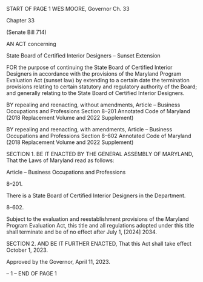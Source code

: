 START OF PAGE 1
WES MOORE, Governor Ch. 33

Chapter 33

(Senate Bill 714)

AN ACT concerning

State Board of Certified Interior Designers – Sunset Extension

FOR the purpose of continuing the State Board of Certified Interior Designers in
accordance with the provisions of the Maryland Program Evaluation Act (sunset law)
by extending to a certain date the termination provisions relating to certain
statutory and regulatory authority of the Board; and generally relating to the State
Board of Certified Interior Designers.

BY repealing and reenacting, without amendments,
Article – Business Occupations and Professions
Section 8–201
Annotated Code of Maryland
(2018 Replacement Volume and 2022 Supplement)

BY repealing and reenacting, with amendments,
Article – Business Occupations and Professions
Section 8–602
Annotated Code of Maryland
(2018 Replacement Volume and 2022 Supplement)

SECTION 1. BE IT ENACTED BY THE GENERAL ASSEMBLY OF MARYLAND,
That the Laws of Maryland read as follows:

Article – Business Occupations and Professions

8–201.

There is a State Board of Certified Interior Designers in the Department.

8–602.

Subject to the evaluation and reestablishment provisions of the Maryland Program
Evaluation Act, this title and all regulations adopted under this title shall terminate and
be of no effect after July 1, [2024] 2034.

SECTION 2. AND BE IT FURTHER ENACTED, That this Act shall take effect
October 1, 2023.

Approved by the Governor, April 11, 2023.

– 1 –
END OF PAGE 1